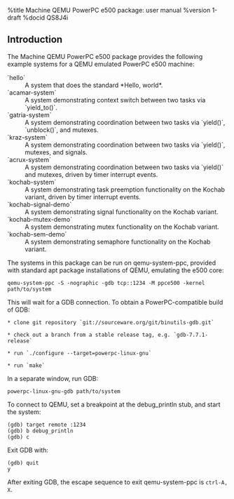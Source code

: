 <!---
eChronos Real-Time Operating System
Copyright (C) 2015  National ICT Australia Limited (NICTA), ABN 62 102 206 173.

This program is free software: you can redistribute it and/or modify
it under the terms of the GNU Affero General Public License as published by
the Free Software Foundation, version 3, provided that no right, title
or interest in or to any trade mark, service mark, logo or trade name
of NICTA or its licensors is granted.

This program is distributed in the hope that it will be useful,
but WITHOUT ANY WARRANTY; without even the implied warranty of
MERCHANTABILITY or FITNESS FOR A PARTICULAR PURPOSE.  See the
GNU Affero General Public License for more details.

You should have received a copy of the GNU Affero General Public License
along with this program.  If not, see <http://www.gnu.org/licenses/>.

@TAG(NICTA_DOC_AGPL)
  -->

%title Machine QEMU PowerPC e500 package: user manual
%version 1-draft
%docid QS8J4i

Introduction
-------------

The Machine QEMU PowerPC e500 package provides the following example systems for a QEMU emulated PowerPC e500 machine:

<dl>
  <dt>`hello`</dt>
  <dd>A system that does the standard *Hello, world*.</dd>

  <dt>`acamar-system`</dt>
  <dd>A system demonstrating context switch between two tasks via `yield_to()`.</dd>

  <dt>`gatria-system`</dt>
  <dd>A system demonstrating coordination between two tasks via `yield()`, `unblock()`, and mutexes.</dd>

  <dt>`kraz-system`</dt>
  <dd>A system demonstrating coordination between two tasks via `yield()`, mutexes, and signals.</dd>

  <dt>`acrux-system`</dt>
  <dd>A system demonstrating coordination between two tasks via `yield()` and mutexes, driven by timer interrupt events.</dd>

  <dt>`kochab-system`</dt>
  <dd>A system demonstrating task preemption functionality on the Kochab variant, driven by timer interrupt events.</dd>

  <dt>`kochab-signal-demo`</dt>
  <dd>A system demonstrating signal functionality on the Kochab variant.</dd>

  <dt>`kochab-mutex-demo`</dt>
  <dd>A system demonstrating mutex functionality on the Kochab variant.</dd>

  <dt>`kochab-sem-demo`</dt>
  <dd>A system demonstrating semaphore functionality on the Kochab variant.</dd>
</dl>

The systems in this package can be run on qemu-system-ppc, provided with standard apt package installations of QEMU, emulating the e500 core:

    qemu-system-ppc -S -nographic -gdb tcp::1234 -M ppce500 -kernel path/to/system

This will wait for a GDB connection.
To obtain a PowerPC-compatible build of GDB:

    * clone git repository `git://sourceware.org/git/binutils-gdb.git`

    * check out a branch from a stable release tag, e.g. `gdb-7.7.1-release`

    * run `./configure --target=powerpc-linux-gnu`

    * run `make`

In a separate window, run GDB:

    powerpc-linux-gnu-gdb path/to/system

To connect to QEMU, set a breakpoint at the debug_println stub, and start the system:

    (gdb) target remote :1234
    (gdb) b debug_println
    (gdb) c

Exit GDB with:

    (gdb) quit
    y

After exiting GDB, the escape sequence to exit qemu-system-ppc is `ctrl-A, X`.

